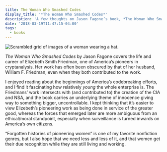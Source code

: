 ```yaml
---
title: The Woman Who Smashed Codes
display_title: '*The Woman Who Smashed Codes*'
description: 'A few thoughts on Jason Fagone’s book, *The Woman Who Smashed Codes*.'
date: '2018-03-19T11:47:15-04:00'
tags:
  - books
---
```


![Scrambled grid of images of a woman wearing a hat.](the-woman-who-smashed-codes.jpg)

*The Woman Who Smashed Codes* by Jason Fagone covers the life and career of Elizebeth Smith Friedman, one of America’s pioneers in cryptanalysis. Her work has often been obscured by that of her husband, William F. Friedman, even when they both contributed to the work.

I enjoyed reading about the beginnings of America’s codebreaking efforts, and I find it fascinating how relatively *young* the whole enterprise is. The Friedmans’ work intersects with (and contributed to) the creation of the CIA and NSA, and the book carries an underlying theme of innocence giving way to something bigger, uncontrollable. I kept thinking that it’s easier to view Elizebeth’s pioneering work as being done in service of the greater good, whereas the forces that emerged later are more ambiguous from an ethical/moral standpoint, especially when surveillance is turned inwards on America’s own citizens.

“Forgotten histories of pioneering women” is one of my favorite nonfiction genres, but I also hope that we need less and less of it, and that women get their due recognition while they are still living and working.
